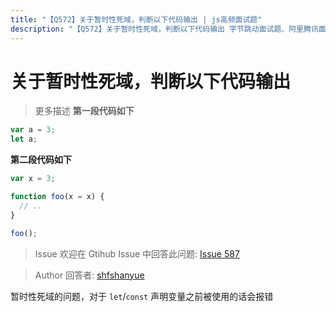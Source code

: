 ```yaml
---
title: "【Q572】关于暂时性死域，判断以下代码输出 | js高频面试题"
description: "【Q572】关于暂时性死域，判断以下代码输出 字节跳动面试题、阿里腾讯面试题、美团小米面试题。"
---
```


# 关于暂时性死域，判断以下代码输出

> 更多描述
> **第一段代码如下**

```js
var a = 3;
let a;
```

**第二段代码如下**

```js
var x = 3;

function foo(x = x) {
  // ..
}

foo();
```

> Issue
> 欢迎在 Gtihub Issue 中回答此问题: [Issue 587](https://github.com/shfshanyue/Daily-Question/issues/587)

> Author
> 回答者: [shfshanyue](https://github.com/shfshanyue)

暂时性死域的问题，对于 `let`/`const` 声明变量之前被使用的话会报错
